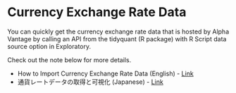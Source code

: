 # Currency Exchange Rate Data

You can quickly get the currency exchange rate data that is hosted by Alpha Vantage by calling an API from the tidyquant (R package) with R Script data source option in Exploratory.

 Check out the note below for more details.

* How to Import Currency Exchange Rate Data (English) - [Link](https://exploratory.io/note/exploratory/How-to-Import-Currency-Exchange-Rate-Data-YNq8JrF2)
* 通貨レートデータの取得と可視化 (Japanese) - [Link](https://exploratory.io/note/kanaugust/QV-1-kWm1zbk5Av)
